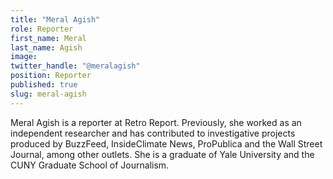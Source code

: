 ```yaml
---
title: "Meral Agish"
role: Reporter
first_name: Meral
last_name: Agish
image:
twitter_handle: "@meralagish"
position: Reporter
published: true
slug: meral-agish
---
```


Meral Agish is a reporter at Retro Report. Previously, she worked as an independent researcher and has contributed to investigative projects produced by BuzzFeed, InsideClimate News, ProPublica and the Wall Street Journal, among other outlets. She is a graduate of Yale University and the CUNY Graduate School of Journalism.

